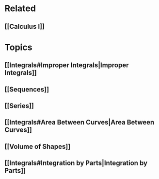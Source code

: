 # Related 

## [[Calculus I]]

# Topics

## [[Integrals#Improper Integrals|Improper Integrals]]

## [[Sequences]]

## [[Series]]

## [[Integrals#Area Between Curves|Area Between Curves]]

## [[Volume of Shapes]]

## [[Integrals#Integration by Parts|Integration by Parts]]



